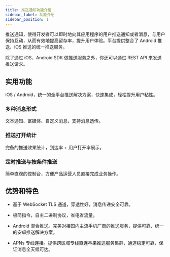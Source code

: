 ```yaml
---
title: 推送通知功能介绍
sidebar_label: 功能介绍
sidebar_position: 1
---
```


推送通知，使得开发者可以即时地向其应用程序的用户推送通知或者消息，与用户保持互动，从而有效地提高留存率，提升用户体验。平台提供整合了 Android 推送、iOS 推送的统一推送服务。

除了通过 iOS、Android SDK 做推送服务之外，你还可以通过 REST API 来发送推送请求。

## 实用功能

iOS / Android，统一的全平台推送解决方案，快速集成，轻松提升用户粘性。

### 多种消息形式

文本通知、富媒体、自定义消息，支持消息透传。

### 推送打开统计

完备的推送效果统计，到达率 + 用户打开率展示。

### 定时推送与按条件推送

简单直观的控制台，方便产品运营人员直接完成业务操作。

## 优势和特色

- 基于 WebSocket TLS 通道，穿透性好，消息传递安全可靠。

- 极简指令，自主二进制协议，省电省流量。

- Android 混合推送。完美对接国内主流手机厂商的推送服务，提供可靠、统一的安卓推送解决方案。

- APNs 专线连接。提供跨区域专线直连苹果推送服务集群，通道稳定可靠，保证消息全天候可达。

